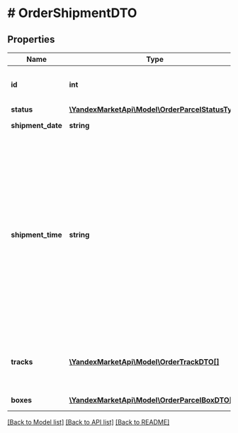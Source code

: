 # # OrderShipmentDTO

## Properties

Name | Type | Description | Notes
------------ | ------------- | ------------- | -------------
**id** | **int** | Идентификатор посылки, присвоенный Маркетом. | [optional]
**status** | [**\YandexMarketApi\Model\OrderParcelStatusType**](OrderParcelStatusType.md) |  | [optional]
**shipment_date** | **string** | Формат даты: &#x60;ДД-ММ-ГГГГ&#x60;. | [optional]
**shipment_time** | **string** | **Только для модели Экспресс**  Время, к которому магазин должен упаковать заказ и перевести его в статус &#x60;READY_TO_SHIP&#x60;. После смены статуса за заказом приедет курьер.  Формат времени: 24-часовой, &#x60;ЧЧ:ММ&#x60;.  Если заказ сделан организацией, параметр не возвращается до согласования даты доставки. | [optional]
**tracks** | [**\YandexMarketApi\Model\OrderTrackDTO[]**](OrderTrackDTO.md) | **Только для модели DBS**  Информация для отслеживания перемещений посылки. | [optional]
**boxes** | [**\YandexMarketApi\Model\OrderParcelBoxDTO[]**](OrderParcelBoxDTO.md) | Список грузовых мест. | [optional]

[[Back to Model list]](../../README.md#models) [[Back to API list]](../../README.md#endpoints) [[Back to README]](../../README.md)
